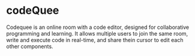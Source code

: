 # codeQuee
Codequee is an online room with a code editor, designed for collaborative programming and learning. It allows multiple users to join the same room, write and execute code in real-time, and share thein cursor to edit each other components.
